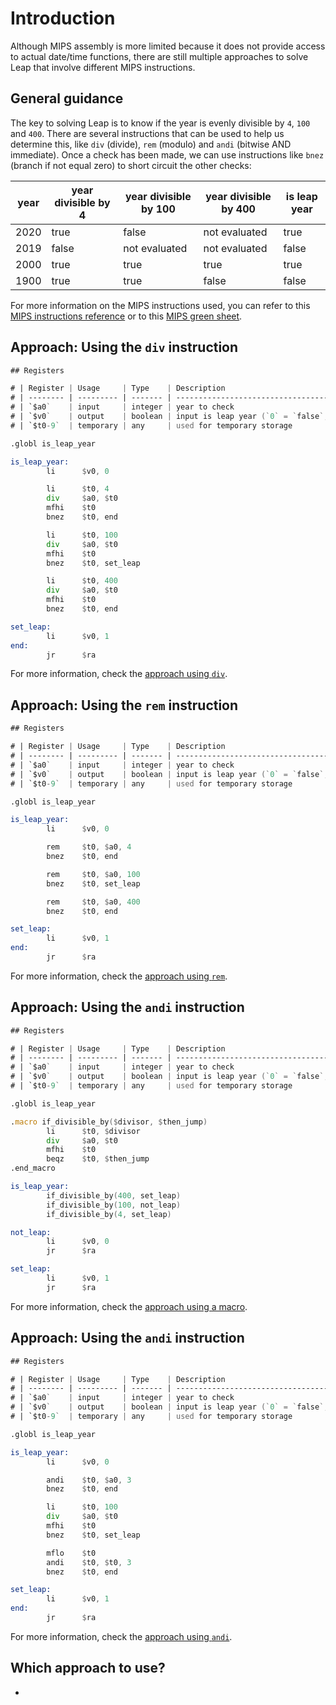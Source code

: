 # Introduction

Although MIPS assembly is more limited because it does not provide access to actual date/time functions,
there are still multiple approaches to solve Leap that involve different MIPS instructions.

## General guidance

The key to solving Leap is to know if the year is evenly divisible by `4`, `100` and `400`.
There are several instructions that can be used to help us determine this, like `div` (divide),
`rem` (modulo) and `andi` (bitwise AND immediate). Once a check has been made, we can use
instructions like `bnez` (branch if not equal zero) to short circuit the other checks:

| year | year divisible by 4 | year divisible by 100 | year divisible by 400 | is leap year |
| ---- | ------------------- | --------------------- | --------------------- | ------------ |
| 2020 | true                | false                 | not evaluated         | true         |
| 2019 | false               | not evaluated         | not evaluated         | false        |
| 2000 | true                | true                  | true                  | true         |
| 1900 | true                | true                  | false                 | false        |

For more information on the MIPS instructions used, you can refer to this [MIPS instructions reference][mips-instructions-ref]
or to this [MIPS green sheet][mips-green-sheet].

## Approach: Using the `div` instruction

```asm
## Registers

# | Register | Usage     | Type    | Description                                      |
# | -------- | --------- | ------- | ------------------------------------------------ |
# | `$a0`    | input     | integer | year to check                                    |
# | `$v0`    | output    | boolean | input is leap year (`0` = `false`, `1` = `true`) |
# | `$t0-9`  | temporary | any     | used for temporary storage                       |

.globl is_leap_year

is_leap_year:
        li      $v0, 0

        li      $t0, 4
        div     $a0, $t0
        mfhi    $t0
        bnez    $t0, end

        li      $t0, 100
        div     $a0, $t0
        mfhi    $t0
        bnez    $t0, set_leap

        li      $t0, 400
        div     $a0, $t0
        mfhi    $t0
        bnez    $t0, end

set_leap:
        li      $v0, 1
end:
        jr      $ra
```

For more information, check the [approach using `div`][approach-using-div].

## Approach: Using the `rem` instruction

```asm
## Registers

# | Register | Usage     | Type    | Description                                      |
# | -------- | --------- | ------- | ------------------------------------------------ |
# | `$a0`    | input     | integer | year to check                                    |
# | `$v0`    | output    | boolean | input is leap year (`0` = `false`, `1` = `true`) |
# | `$t0-9`  | temporary | any     | used for temporary storage                       |

.globl is_leap_year

is_leap_year:
        li      $v0, 0

        rem     $t0, $a0, 4
        bnez    $t0, end

        rem     $t0, $a0, 100
        bnez    $t0, set_leap

        rem     $t0, $a0, 400
        bnez    $t0, end

set_leap:
        li      $v0, 1
end:
        jr      $ra
```

For more information, check the [approach using `rem`][approach-using-rem].

## Approach: Using the `andi` instruction

```asm
## Registers

# | Register | Usage     | Type    | Description                                      |
# | -------- | --------- | ------- | ------------------------------------------------ |
# | `$a0`    | input     | integer | year to check                                    |
# | `$v0`    | output    | boolean | input is leap year (`0` = `false`, `1` = `true`) |
# | `$t0-9`  | temporary | any     | used for temporary storage                       |

.globl is_leap_year

.macro if_divisible_by($divisor, $then_jump)
        li      $t0, $divisor
        div     $a0, $t0
        mfhi    $t0
        beqz    $t0, $then_jump
.end_macro

is_leap_year:
        if_divisible_by(400, set_leap)
        if_divisible_by(100, not_leap)
        if_divisible_by(4, set_leap)

not_leap:
        li      $v0, 0
        jr      $ra

set_leap:
        li      $v0, 1
        jr      $ra
```

For more information, check the [approach using a macro][approach-using-macro].

## Approach: Using the `andi` instruction

```asm
## Registers

# | Register | Usage     | Type    | Description                                      |
# | -------- | --------- | ------- | ------------------------------------------------ |
# | `$a0`    | input     | integer | year to check                                    |
# | `$v0`    | output    | boolean | input is leap year (`0` = `false`, `1` = `true`) |
# | `$t0-9`  | temporary | any     | used for temporary storage                       |

.globl is_leap_year

is_leap_year:
        li      $v0, 0

        andi    $t0, $a0, 3
        bnez    $t0, end

        li      $t0, 100
        div     $a0, $t0
        mfhi    $t0
        bnez    $t0, set_leap

        mflo    $t0
        andi    $t0, $t0, 3
        bnez    $t0, end

set_leap:
        li      $v0, 1
end:
        jr      $ra
```

For more information, check the [approach using `andi`][approach-using-andi].


## Which approach to use?

- 

[mips-instructions-ref]: https://pages.cs.wisc.edu/~markhill/cs354/Fall2008/notes/MAL.instructions.html
[mips-green-sheet]: https://inst.eecs.berkeley.edu/~cs61c/resources/MIPS_Green_Sheet.pdf
[approach-using-div]: https://exercism.org/tracks/mips/exercises/leap/approaches/using-div
[approach-using-rem]: https://exercism.org/tracks/mips/exercises/leap/approaches/using-rem
[approach-using-macro]: https://exercism.org/tracks/mips/exercises/leap/approaches/using-macro
[approach-using-andi]: https://exercism.org/tracks/mips/exercises/leap/approaches/using-andi
